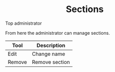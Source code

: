 <center><i class="ui icon building huge"></i>

# Sections

</center>

<i class="ui icon unlock"></i> Top administrator<br>

From here the administrator can manage sections.


Tool | Description
---- | -----------
<i class="ui icon pencil"></i> Edit | Change name
<i class="ui icon trash"></i> Remove | Remove section
